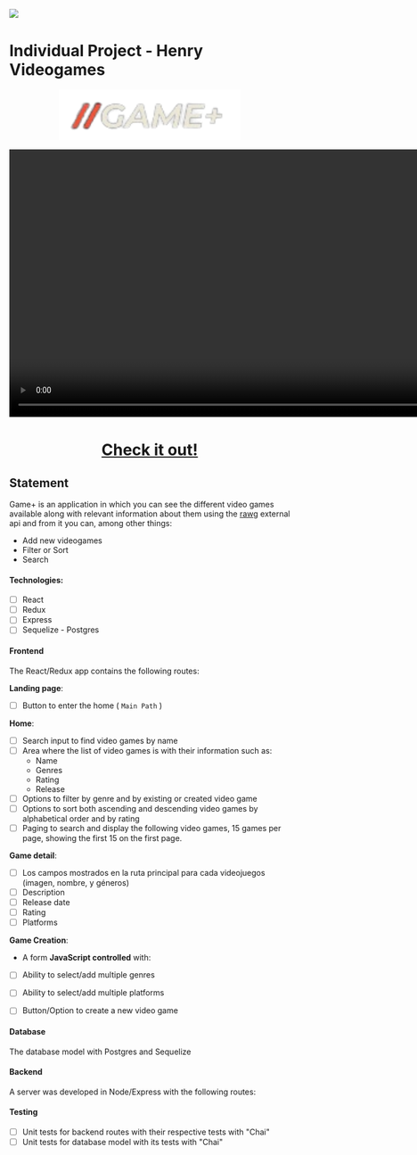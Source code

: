 <p align='left'>
    <img src='https://static.wixstatic.com/media/85087f_0d84cbeaeb824fca8f7ff18d7c9eaafd~mv2.png/v1/fill/w_160,h_30,al_c,q_85,usm_0.66_1.00_0.01/Logo_completo_Color_1PNG.webp' </img>
</p>

# Individual Project - Henry Videogames

<p align="center">
  <img height="90" src='./GamePlus.png' </img>
</p>

<!-- <p align="center">
  <img height="400" src='./landing.png' </img>
</p> -->
<center>
<video src="demo.mp4" height="480"></video>
</center>
<center>
  <p align="center">
    <a  title="Deploy" href="https://game-app-rosy.vercel.app" target="_blank" rel="noreferrer" >
      <h1>Check it out!</h1>
    </a>
  </p>
</center>



## Statement
Game+ is an application in which you can see the different video games available along with relevant information about them using the [rawg](https://rawg.io/apidocs) external api and from it you can, among other things:

  - Add new videogames
  - Filter or Sort
  - Search 
 
 
#### Technologies:
- [ ] React
- [ ] Redux
- [ ] Express
- [ ] Sequelize - Postgres

#### Frontend

The React/Redux app contains the following routes:

__Landing page__: 
- [ ] Button to enter the home ( `Main Path` )

__Home__: 
- [ ] Search input to find video games by name
- [ ] Area where the list of video games is with their information such as:
  - Name
  - Genres
  - Rating
  - Release
- [ ] Options to filter by genre and by existing or created video game
- [ ] Options to sort both ascending and descending video games by alphabetical order and by rating
- [ ] Paging to search and display the following video games, 15 games per page, showing the first 15 on the first page.

__Game detail__:
- [ ] Los campos mostrados en la ruta principal para cada videojuegos (imagen, nombre, y géneros)
- [ ] Description
- [ ] Release date
- [ ] Rating
- [ ] Platforms

__Game Creation__: 
- A form __JavaScript controlled__ with:
- [ ] Ability to select/add multiple genres
- [ ] Ability to select/add multiple platforms
- [ ] Button/Option to create a new video game


#### Database

The database model with Postgres and Sequelize

#### Backend

A server was developed in Node/Express with the following routes:



#### Testing
- [ ] Unit tests for backend routes with their respective tests with "Chai"
- [ ] Unit tests for database model with its tests with "Chai"
